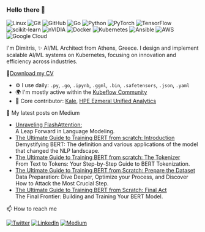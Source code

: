 ### Hello there 👋

![Linux](https://img.shields.io/badge/Linux-FCC624?style=for-the-badge&logo=linux&logoColor=black) ![Git](https://img.shields.io/badge/git-%23F05033.svg?style=for-the-badge&logo=git&logoColor=white) ![GitHub](https://img.shields.io/badge/github-%23121011.svg?style=for-the-badge&logo=github&logoColor=white) ![Go](https://img.shields.io/badge/go-%2300ADD8.svg?style=for-the-badge&logo=go&logoColor=white) ![Python](https://img.shields.io/badge/python-3670A0?style=for-the-badge&logo=python&logoColor=ffdd54) ![PyTorch](https://img.shields.io/badge/PyTorch-%23EE4C2C.svg?style=for-the-badge&logo=PyTorch&logoColor=white) ![TensorFlow](https://img.shields.io/badge/TensorFlow-%23FF6F00.svg?style=for-the-badge&logo=TensorFlow&logoColor=white) ![scikit-learn](https://img.shields.io/badge/scikit--learn-%23F7931E.svg?style=for-the-badge&logo=scikit-learn&logoColor=white) ![nVIDIA](https://img.shields.io/badge/nVIDIA-%2376B900.svg?style=for-the-badge&logo=nVIDIA&logoColor=white) ![Docker](https://img.shields.io/badge/docker-%230db7ed.svg?style=for-the-badge&logo=docker&logoColor=white) ![Kubernetes](https://img.shields.io/badge/kubernetes-%23326ce5.svg?style=for-the-badge&logo=kubernetes&logoColor=white) ![Ansible](https://img.shields.io/badge/ansible-%231A1918.svg?style=for-the-badge&logo=ansible&logoColor=white) ![AWS](https://img.shields.io/badge/AWS-%23FF9900.svg?style=for-the-badge&logo=amazon-aws&logoColor=white) ![Google Cloud](https://img.shields.io/badge/GoogleCloud-%234285F4.svg?style=for-the-badge&logo=google-cloud&logoColor=white) 

I'm Dimitris, ✨ AI/ML Architect from Athens, Greece. I design and implement scalable AI/ML systems on Kubernetes, focusing on innovation and efficiency across industries.

🌱[Download my CV](https://drive.google.com/file/d/1YjZKpCr-UUAl2uuLWSnHIi8xYgoUtwFN/view?usp=sharing)

- ⚙ I use daily: `.py`, `.go`, `.ipynb`, `.ggml`, `.bin`, `.safetensors`, `.json`, `.yaml`
- 🌍 I'm mostly active within the [Kubeflow Community](https://www.kubeflow.org/)
- 💅 Core contributor: [Kale](https://github.com/kubeflow-kale/kale), [HPE Ezmeral Unified Analytics](https://github.com/HPEEzmeral/ezua-tutorials)

🔖 My latest posts on Medium

- [Unraveling FlashAttention: ](https://towardsdatascience.com/unraveling-flashattention-a20e6483c793) <br/>
  A Leap Forward in Language Modeling.
- [The Ultimate Guide to Training BERT from scratch: Introduction](https://towardsdatascience.com/the-ultimate-guide--training-bert-from-scratch-introduction-b048682c795f) <br/>
  Demystifying BERT: The definition and various applications of the model that changed the NLP landscape.
- [The Ultimate Guide to Training BERT from scratch: The Tokenizer](https://towardsdatascience.com/the-ultimate-guide-to-training-bert-from-scratch-the-tokenizer-ddf30f124822) <br/>
  From Text to Tokens: Your Step-by-Step Guide to BERT Tokenization.
- [The Ultimate Guide to Training BERT from Scratch: Prepare the Dataset](https://towardsdatascience.com/the-ultimate-guide-to-training-bert-from-scratch-prepare-the-dataset-beaae6febfd5) <br/>
  Data Preparation: Dive Deeper, Optimize your Process, and Discover How to Attack the Most Crucial Step.
- [The Ultimate Guide to Training BERT from Scratch: Final Act](https://towardsdatascience.com/the-ultimate-guide-to-training-bert-from-scratch-final-act-eab78b0657bb) <br/>
  The Final Frontier: Building and Training Your BERT Model.

📫 How to reach me

 <a href="https://twitter.com/james2pl" target="_blank"><img alt="Twitter" src="https://img.shields.io/badge/twitter-%231DA1F2.svg?&style=for-the-badge&logo=twitter&logoColor=white" /></a>  <a href="https://www.linkedin.com/
     in/dpoulopoulos" target="_blank"><img alt="LinkedIn" src="https://img.shields.io/badge/linkedin-%230077B5.svg?&style=for-the-badge&logo=linkedin&logoColor=white" /></a> <a href="https://medium.com/@dpoulopoulos" target="_blank"><img alt="Medium" src="https://img.shields.io/badge/medium-%2312100E.svg?&style=for-the-badge&logo=medium&logoColor=white" /></a>

<!--
**dpoulopoulos/dpoulopoulos** is a ✨ _special_ ✨ repository because its `README.md` (this file) appears on your GitHub profile.

Here are some ideas to get you started:

- 🔭 I’m currently working on ...
- 🌱 I’m currently learning ...
- 👯 I’m looking to collaborate on ...
- 🤔 I’m looking for help with ...
- 💬 Ask me about ...
- 📫 How to reach me: ...
- 😄 Pronouns: ...
- ⚡ Fun fact: ...
-->
